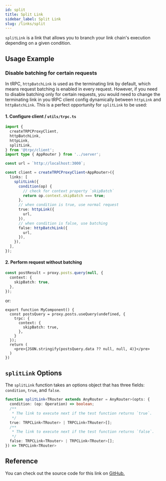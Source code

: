 ```yaml
---
id: split
title: Split Link
sidebar_label: Split Link
slug: /links/split
---
```


`splitLink` is a link that allows you to branch your link chain's execution depending on a given condition.

## Usage Example

### Disable batching for certain requests

In tRPC, `httpBatchLink` is used as the terminating link by default, which means request batching is enabled in every request. However, if you need to disable batching only for certain requests, you would need to change the terminating link in you tRPC client config dynamically between `httpLink` and `httpBatchLink`. This is a perfect opportunity for `splitLink` to be used:

#### 1. Configure client / `utils/trpc.ts`

```ts title="client/index.ts"
import {
  createTRPCProxyClient,
  httpBatchLink,
  httpLink,
  splitLink,
} from '@trpc/client';
import type { AppRouter } from '../server';

const url = `http://localhost:3000`;

const client = createTRPCProxyClient<AppRouter>({
  links: [
    splitLink({
      condition(op) {
        // check for context property `skipBatch`
        return op.context.skipBatch === true;
      },
      // when condition is true, use normal request
      true: httpLink({
        url,
      }),
      // when condition is false, use batching
      false: httpBatchLink({
        url,
      }),
    }),
  ],
});
```

#### 2. Perform request without batching

```ts title='client.ts'
const postResult = proxy.posts.query(null, {
  context: {
    skipBatch: true,
  },
});
```

or:

```tsx title='MyComponent.tsx'
export function MyComponent() {
  const postsQuery = proxy.posts.useQuery(undefined, {
    trpc: {
      context: {
        skipBatch: true,
      },
    }
  });
  return (
    <pre>{JSON.stringify(postsQuery.data ?? null, null, 4)}</pre>
  )
})
```

## `splitLink` Options

The `splitLink` function takes an options object that has three fields: `condition`, `true`, and `false`.

```ts
function splitLink<TRouter extends AnyRouter = AnyRouter>(opts: {
  condition: (op: Operation) => boolean;
  /**
   * The link to execute next if the test function returns `true`.
   */
  true: TRPCLink<TRouter> | TRPCLink<TRouter>[];
  /**
   * The link to execute next if the test function returns `false`.
   */
  false: TRPCLink<TRouter> | TRPCLink<TRouter>[];
}) => TRPCLink<TRouter>
```

## Reference

You can check out the source code for this link on [GitHub.](https://github.com/trpc/trpc/blob/next/packages/client/src/links/splitLink.ts)
